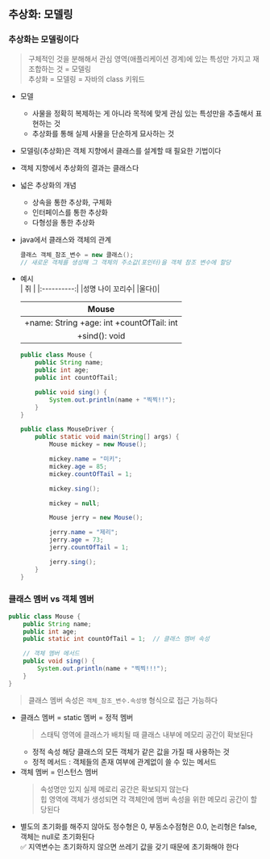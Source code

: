 ## 추상화: 모델링
### 추상화는 모델링이다
> 구체적인 것을 분해해서 관심 영역(애플리케이션 경계)에 있는 특성만 가지고 재조합하는 것 = 모델링  
> 추상화 = 모델링 = 자바의 class 키워드
- 모델
  - 사물을 정확히 복제하는 게 아니라 목적에 맞게 관심 있는 특성만을 추출해서 표현하는 것  
  - 추상화를 통해 실제 사물을 단순하게 묘사하는 것
- 모델링(추상화)은 객체 지향에서 클래스를 설계할 때 필요한 기법이다
- 객체 지향에서 추상화의 결과는 클래스다  
- 넓은 추상화의 개념
  - 상속을 통한 추상화, 구체화
  - 인터페이스를 통한 추상화
  - 다형성을 통한 추상화
- java에서 클래스와 객체의 관계
    ``` java
    클래스 객체_참조_변수 = new 클래스();
    // 새로운 객체를 생성해 그 객체의 주소값(포인터)을 객체 참조 변수에 할당
    ```
- 예시  
    | 쥐 |
    |:----------:|
    |성명 나이 꼬리수|
    |울다()|


    | Mouse |
    |:----------:|
    |+name: String  +age: int   +countOfTail: int|
    |+sind(): void|
    ``` java
    public class Mouse {
        public String name;
        public int age;
        public int countOfTail;

        public void sing() {
            System.out.println(name + "찍찍!!");
        }
    }
    ```
    ``` java
    public class MouseDriver {
        public static void main(String[] args) {
            Mouse mickey = new Mouse();

            mickey.name = "미키";
            mickey.age = 85;
            mickey.countOfTail = 1;

            mickey.sing();

            mickey = null;

            Mouse jerry = new Mouse();

            jerry.name = "제리";
            jerry.age = 73;
            jerry.countOfTail = 1;

            jerry.sing();
        }
    }
    ```
### 클래스 멤버 vs 객체 멤버
```java
public class Mouse {
    public String name;
    public int age;
    public static int countOfTail = 1;  // 클래스 멤버 속성

    // 객체 멤버 메서드
    public void sing() {
        System.out.println(name + "찍찍!!!");
    }
}
```
> 클래스 멤버 속성은 `객체_참조_변수.속성명` 형식으로 접근 가능하다
- 클래스 멤버 = static 멤버 = 정적 멤버
  > 스태틱 영역에 클래스가 배치될 때 클래스 내부에 메모리 공간이 확보된다
  - 정적 속성
    해당 클래스의 모든 객체가 같은 값을 가질 때 사용하는 것
  - 정적 메서드 : 객체들의 존재 여부에 관계없이 쓸 수 있는 메서드
- 객체 멤버 = 인스턴스 멤버
  > 속성명만 있지 실제 메로리 공간은 확보되지 않는다  
  > 힙 영역에 객체가 생성되면 각 객체안에 멤버 속성을 위한 메모리 공간이 할당된다
- 별도의 초기화를 해주지 않아도 정수형은 0, 부동소수점형은 0.0, 논리형은 false, 객체는 null로 초기화된다  
  ✅ 지역변수는 초기화하지 않으면 쓰레기 값을 갖기 때문에 초기화해야 한다